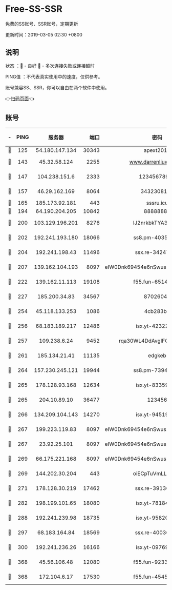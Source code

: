 # Free-SS-SSR

免费的SS账号、SSR账号，定期更新

更新时间：2019-03-05 02:30 +0800

## 说明

状态     ：🙂 - 良好 🙁 - 多次连接失败或连接超时

PING值   ：不代表真实使用中的速度，仅供参考。

账号兼容SS、SSR，你可以自由在两个软件中使用。

👉[扫码页面](https://liesauer.github.io/free-ss-ssr.github.io/)👈

## 账号

|-|PING|服务器|端口|密码|加密方式|区域|
|:----:|:----:|:-----:|-----:|:----:|:----:|:----:|
|🙂|125|54.180.147.134|30343|apext2019|chacha20|KR|
|🙂|143|45.32.58.124|2255|www.darrenliuwei.com|aes-256-cfb|JP|
|🙂|147|104.238.151.6|2333|12345678900|aes-256-cfb|JP|
|🙂|157|46.29.162.169|8064|3432308177|aes-256-cfb|RU|
|🙂|165|185.173.92.181|443|sssru.icu|rc4-md5|RU|
|🙂|194|64.190.204.205|10842|88888888|rc4-md5|US|
|🙂|200|103.129.196.201|8276|lJ2nrkbkTYA30wv0|aes-256-cfb|US|
|🙂|202|192.241.193.180|18066|ss8.pm-40352381|aes-256-cfb|US|
|🙂|204|192.241.198.43|11496|ssx.re-34247087|aes-256-cfb|US|
|🙂|207|139.162.104.193|8097|eIW0Dnk69454e6nSwuspv9DmS201tQ0D|aes-256-cfb|JP|
|🙂|222|139.162.11.113|19108|f55.fun-65147791|aes-256-cfb|SG|
|🙂|227|185.200.34.83|34567|87026045|aes-256-cfb|US|
|🙂|254|45.118.133.253|1086|4cb283b8|aes-256-cfb|SG|
|🙂|256|68.183.189.217|12486|isx.yt-42322942|aes-256-cfb|SG|
|🙂|257|109.238.6.24|9452|rqa30WL4DdAvgIFG6Fs3znzTa|aes-256-cfb|FR|
|🙂|261|185.134.21.41|11135|edgkeb|aes-256-cfb|GB|
|🙂|264|157.230.245.121|19944|ss8.pm-73943906|aes-256-cfb|SG|
|🙂|265|178.128.93.168|12634|isx.yt-83359917|aes-256-cfb|SG|
|🙂|265|204.10.89.10|36477|123456|aes-256-cfb|US|
|🙂|266|134.209.104.143|14270|isx.yt-94519084|aes-256-cfb|SG|
|🙂|267|199.223.119.83|8097|eIW0Dnk69454e6nSwuspv9DmS201tQ0D|aes-256-cfb|US|
|🙂|267|23.92.25.101|8097|eIW0Dnk69454e6nSwuspv9DmS201tQ0D|aes-256-cfb|US|
|🙂|269|66.175.221.168|8097|eIW0Dnk69454e6nSwuspv9DmS201tQ0D|aes-256-cfb|US|
|🙂|269|144.202.30.204|443|oiECpTuVmLLxk4Ts|aes-256-cfb|US|
|🙂|271|178.128.30.219|17462|ssx.re-39136705|aes-256-cfb|SG|
|🙂|282|198.199.101.65|18080|isx.yt-78184489|aes-256-cfb|US|
|🙂|288|192.241.239.98|18735|isx.yt-95820139|aes-256-cfb|US|
|🙂|297|68.183.164.84|18569|ssx.re-40036320|aes-256-cfb|US|
|🙂|300|192.241.236.26|16166|isx.yt-09769627|aes-256-cfb|US|
|🙂|368|45.56.106.48|12080|f55.fun-92337003|aes-256-cfb|US|
|🙂|368|172.104.6.17|17530|f55.fun-45452436|aes-256-cfb|US|
